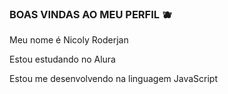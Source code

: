 ### BOAS VINDAS AO MEU PERFIL 🫐

Meu nome é Nicoly Roderjan 

Estou estudando no Alura

Estou me desenvolvendo na linguagem JavaScript
